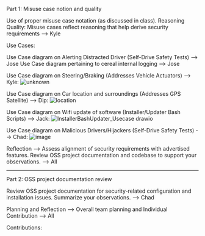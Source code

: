 Part 1: Misuse case notion and quality

Use of proper misuse case notation (as discussed in class).
Reasoning Quality: Misuse cases reflect reasoning that help derive security requirements --> Kyle

Use Cases:



Use Case diagram on Alerting Distracted Driver (Self-Drive Safety Tests) --> Jose
Use Case diagram pertaining to cereal internal logging --> Jose



Use Case diagram on Steering/Braking (Addresses Vehicle Actuators) --> Kyle:
![unknown](https://user-images.githubusercontent.com/57100645/134406242-c0b177ca-17c1-44e6-8fc7-49ec8c776d43.png)

Use Case diagram on Car location and surroundings (Addresses GPS Satellite) --> Dip:
![location](https://user-images.githubusercontent.com/25081252/134412296-243eb8c4-ed5c-41e5-98c1-89b0988839b6.png)


Use Case diagram on Wifi update of software (Installer/Updater Bash Scripts) --> Jack:
![InstallerBashUpdater_Usecase drawio](https://user-images.githubusercontent.com/57100645/134409737-4bc44f73-a636-44d8-ba64-b90549b73825.png)

Use Case diagram on Malicious Drivers/Hijackers (Self-Drive Safety Tests) --> Chad:
![image](https://user-images.githubusercontent.com/46686977/134414326-baad766d-6a09-48c2-a685-47ea3a3c5a15.png)


Reflection --> Assess alignment of security requirements with advertised features. Review OSS project documentation and codebase to support your observations. --> All

 -----------------------------------------------------------------------------------
Part 2: OSS project documentation review

Review OSS project documentation for security-related configuration and installation issues. Summarize your observations. --> Chad


Planning and Reflection --> Overall team planning and Individual Contribution  --> All





Contributions:


